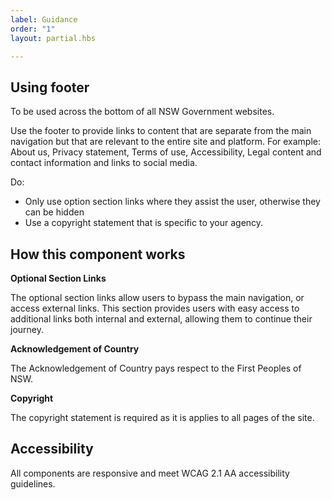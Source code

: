 ```yaml
---
label: Guidance
order: "1"
layout: partial.hbs

---
```

## Using footer

To be used across the bottom of all NSW Government websites.

Use the footer to provide links to content that are separate from the main navigation but that are relevant to the entire site and platform. For example: About us, Privacy statement, Terms of use, Accessibility, Legal content and contact information and links to social media.

Do:

* Only use option section links where they assist the user, otherwise they can be hidden
* Use a copyright statement that is specific to your agency.

## How this component works

**Optional Section Links**

The optional section links allow users to bypass the main navigation, or access external links. This section provides users with easy access to additional links both internal and external, allowing them to continue their journey.

**Acknowledgement of Country**

The Acknowledgement of Country pays respect to the First Peoples of NSW.

**Copyright**

The copyright statement is required as it is applies to all pages of the site.

## Accessibility

All components are responsive and meet WCAG 2.1 AA accessibility guidelines.